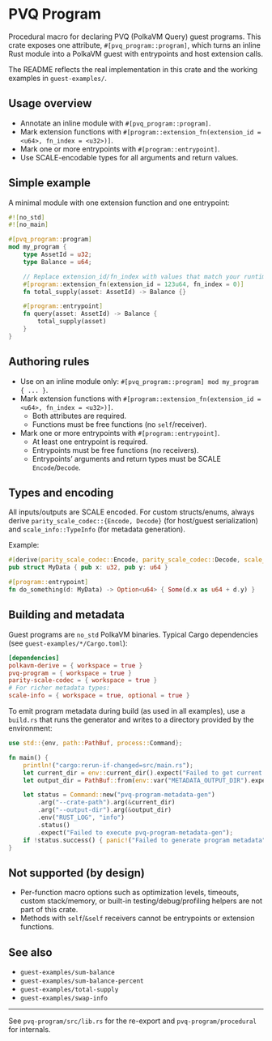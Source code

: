 # PVQ Program

Procedural macro for declaring PVQ (PolkaVM Query) guest programs. This crate exposes one attribute, `#[pvq_program::program]`, which turns an inline Rust module into a PolkaVM guest with entrypoints and host extension calls.

The README reflects the real implementation in this crate and the working examples in `guest-examples/`.

## Usage overview

- Annotate an inline module with `#[pvq_program::program]`.
- Mark extension functions with `#[program::extension_fn(extension_id = <u64>, fn_index = <u32>)]`.
- Mark one or more entrypoints with `#[program::entrypoint]`.
- Use SCALE-encodable types for all arguments and return values.

## Simple example

A minimal module with one extension function and one entrypoint:

```rust
#![no_std]
#![no_main]

#[pvq_program::program]
mod my_program {
    type AssetId = u32;
    type Balance = u64;

    // Replace extension_id/fn_index with values that match your runtime
    #[program::extension_fn(extension_id = 123u64, fn_index = 0)]
    fn total_supply(asset: AssetId) -> Balance {}

    #[program::entrypoint]
    fn query(asset: AssetId) -> Balance {
        total_supply(asset)
    }
}
```

## Authoring rules

- Use on an inline module only: `#[pvq_program::program] mod my_program { ... }`.
- Mark extension functions with `#[program::extension_fn(extension_id = <u64>, fn_index = <u32>)]`.
  - Both attributes are required.
  - Functions must be free functions (no `self`/receiver).
- Mark one or more entrypoints with `#[program::entrypoint]`.
  - At least one entrypoint is required.
  - Entrypoints must be free functions (no receivers).
  - Entrypoints’ arguments and return types must be SCALE `Encode`/`Decode`.

## Types and encoding

All inputs/outputs are SCALE encoded. For custom structs/enums, always derive
`parity_scale_codec::{Encode, Decode}` (for host/guest serialization) and
`scale_info::TypeInfo` (for metadata generation).

Example:

```rust
#[derive(parity_scale_codec::Encode, parity_scale_codec::Decode, scale_info::TypeInfo)]
pub struct MyData { pub x: u32, pub y: u64 }

#[program::entrypoint]
fn do_something(d: MyData) -> Option<u64> { Some(d.x as u64 + d.y) }
```

## Building and metadata

Guest programs are `no_std` PolkaVM binaries. Typical Cargo dependencies (see `guest-examples/*/Cargo.toml`):

```toml
[dependencies]
polkavm-derive = { workspace = true }
pvq-program = { workspace = true }
parity-scale-codec = { workspace = true }
# For richer metadata types:
scale-info = { workspace = true, optional = true }
```

To emit program metadata during build (as used in all examples), use a `build.rs`
that runs the generator and writes to a directory provided by the environment:

```rust
use std::{env, path::PathBuf, process::Command};

fn main() {
    println!("cargo:rerun-if-changed=src/main.rs");
    let current_dir = env::current_dir().expect("Failed to get current directory");
    let output_dir = PathBuf::from(env::var("METADATA_OUTPUT_DIR").expect("METADATA_OUTPUT_DIR is not set"));

    let status = Command::new("pvq-program-metadata-gen")
        .arg("--crate-path").arg(&current_dir)
        .arg("--output-dir").arg(&output_dir)
        .env("RUST_LOG", "info")
        .status()
        .expect("Failed to execute pvq-program-metadata-gen");
    if !status.success() { panic!("Failed to generate program metadata"); }
}
```

## Not supported (by design)

- Per-function macro options such as optimization levels, timeouts, custom stack/memory, or built-in testing/debug/profiling helpers are not part of this crate.
- Methods with `self`/`&self` receivers cannot be entrypoints or extension functions.

## See also

- `guest-examples/sum-balance`
- `guest-examples/sum-balance-percent`
- `guest-examples/total-supply`
- `guest-examples/swap-info`

---

See `pvq-program/src/lib.rs` for the re-export and `pvq-program/procedural` for internals.
